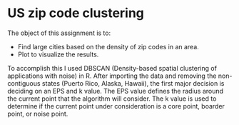 # US zip code clustering
The object of this assignment is to: 
* Find large cities based on the density of zip codes in an area.
* Plot to visualize the results.

To accomplish this I used DBSCAN (Density-based spatial clustering of applications with noise) in R. After importing the data and removing the non-contiguous states (Puerto Rico, Alaska, Hawaii), the first major decision is deciding on an EPS and k value. The EPS value defines the radius around the current point that the algorithm will consider. The k value is used to determine if the current point under consideration is a core point, boarder point, or noise point.

